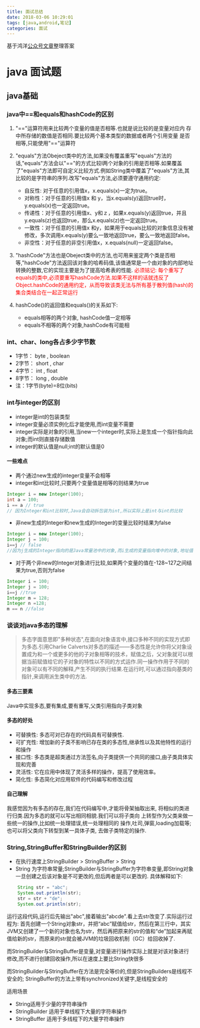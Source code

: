 ```yaml
---
title: 面试总结
date: 2018-03-06 10:29:01
tags: [java,android,笔记]
categories: 面试
---
```

基于鸿洋[公众号文章](http://mp.weixin.qq.com/s/p3l9wr4DX976Lr62-dYe8w)整理答案

# java 面试题
## java基础
###  java中==和equals和hashCode的区别

<!--more-->

1. "=="运算符用来比较两个变量的值是否相等.也就是说比较的是变量对应内
存中所存储的数值是否相同.要比较两个基本类型的数据或者两个引用变量
是否相等,只能使用"=="运算符
2. "equals"方法Obeject类中的方法,如果没有覆盖重写"equals"方法的话,"equals"方法会以"=="的方式比较l两个对象的引用是否相等.如果覆盖了"equals"方法即可自定义比较方式.例如String类中覆盖了"equals"方法,其比较的是字符串的序列.改写"equals"方法,必须要遵守通用约定: 
	* 自反性: 对于任意的引用值x，x.equals(x)一定为true。
	* 对称性：对于任意的引用值x 和 y，当x.equals(y)返回true时，y.equals(x)也一定返回true。 
	* 传递性：对于任意的引用值x、y和ｚ，如果x.equals(y)返回true，并且y.equals(z)也返回true，那么x.equals(z)也一定返回true。
	*  一致性：对于任意的引用值x 和y，如果用于equals比较的对象信息没有被修改，多次调用x.equals(y)要么一致地返回true，要么一致地返回false。
	* 非空性：对于任意的非空引用值x，x.equals(null)一定返回false。
3. "hashCode"方法也是Obeject类中的方法,也可用来鉴定两个类是否相等,"hashCode"方法返回该对象的哈希码值,该值通常是一个由对象的内部地址转换的整数,它的实现主要是为了提高哈希表的性能.
<font color=#ff0000 >必须铭记: 每个重写了equals的类中,必须要重写hashCode方法.如果不这样的话就违反了Object.hashCode的通用约定，从而导致该类无法与所有基于散列值(hash)的集合类结合在一起正常运行</font>

4. hashCode()的返回值和equals()的关系如下:
	* equals相等的两个对象, hashCode值一定相等
	* equals不相等的两个对象,hashCode有可能相

### int、char、long各占多少字节数
* 1字节： byte , boolean
* 2字节： short , char
* 4字节： int , float
* 8字节： long , double
* 注：1字节(byte)=8位(bits)

### int与integer的区别
* integer是int的包装类型
* integer变量必须实例化后才能使用,而int变量不需要
* integer实际是对象的引用,当new一个integer时,实际上是生成一个指针指向此对象;而int则直接存储数值
* integer的默认值是null;int的默认值是0

#### 一些难点
* 两个通过new生成的integer变量不会相等
* integer和int比较时,只要两个变量值是相等的则结果为true

```java
Integer i = new Integer(100);
int a = 100;
i == a // true
// 因为Integer和int比较时,Java会自动拆包装为int,所以实际上是int与int的比较
```
* 非new生成的Integer和new生成的Integer的变量比较时结果为false

```java
Integer i = new Integer(100);
Integer j = 100;
i==j // false
//因为j生成的Integer指向的是Java常量池中的对象,而i生成的变量指向堆中的对象,地址值不同,所以不相等
```
* 对于两个非new的Integer对象进行比较,如果两个变量的值在-128~127之间结果为true,否则为false

```java
Integer i = 100;
Integer j = 100;
i==j //true
Integer m = 128;
Integer n =128;
m == n //false
```

### 谈谈对java多态的理解
> 多态字面意思即"多种状态",在面向对象语言中,接口多种不同的实现方式即为多态.引用Charlie Calverts对多态的描述——多态性是允许你将父对象设置成为和一个或更多的他的子对象相等的技术，赋值之后，父对象就可以根据当前赋值给它的子对象的特性以不同的方式运作.同一操作作用于不同的对象可以有不同的解释,产生不同的执行结果.在运行时,可以通过指向基类的指针,来调用派生类中的方法.

#### 多态三要素
Java中实现多态,要有集成,要有重写,父类引用指向子类对象
#### 多态的好处
* 可替换性: 多态可对已存在的代码具有可替换性.
* 可扩充性: 增加新的子类不影响已存在类的多态性,继承性以及其他特性的运行和操作
* 接口性: 多态类是超类通过方法签名,向子类提供一个共同的接口,由子类具体实现和完善
* 灵活性: 它在应用中体现了灵活多样的操作，提高了使用效率。
* 简化性: 多态简化对应用软件的代码编写和修改过程

#### 自己理解
	
我感觉因为有多态的存在,我们在代码编写中,才能将骨架抽取出来,
将相似的类进行归类.因为多态的就可以写出相同相貌.我们可以将子类向
上转型作为父类来做一些统一的操作,比如统一处理错误,统一处理相同的
操作,吐司,弹窗,loading加载等;也可以将父类向下转型到某一具体子类,
去做子类特定的操作.

### String,StringBuffer和StringBuilder的区别

* 在执行速度上StringBuilder > StringBuffer > String
* String 为字符串常量;StringBuilder与StringBuffer为字符串变量,即String对象一旦创建之后该对象是不可更改的,但后两者是可以更改的.
具体解释如下:

```java
	String str = "abc";
	System.out.println(str);
	str = str + "de";
	System.out.println(str);
```
运行这段代码,运行后先输出"abc",接着输出"abcde".看上去str改变了.实际运行过程为: 首先创建一个String对象str，并把“abc”赋值给str，然后在第三行中，其实JVM又创建了一个新的对象也名为str，然后再把原来的str的值和“de”加起来再赋值给新的str，而原来的str就会被JVM的垃圾回收机制（GC）给回收掉了.

而StringBuilder与StringBuffer是变量,对变量进行操作实际上就是对该对象进行修改,而不进行创建回收操作,所以在速度上要比String快很多

而StringBuilder与StringBuffer在方法是完全等价的,但是StringBuilders是线程不安全的;
StringBuffer的方法上带有synchronized关键字,是线程安全的

适用场景

* String适用于少量的字符串操作
* StringBuilder 适用于单线程下大量的字符串操作
* StringBuffer 适用于多线程下的大量字符串操作
	

